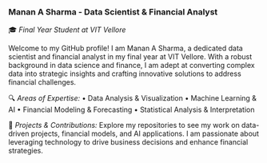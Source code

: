 ### Manan A Sharma - Data Scientist & Financial Analyst

🎓 *Final Year Student at VIT Vellore*

Welcome to my GitHub profile! I am Manan A Sharma, a dedicated data scientist and financial analyst in my final year at VIT Vellore. With a robust background in data science and finance, I am adept at converting complex data into strategic insights and crafting innovative solutions to address financial challenges.

🔍 *Areas of Expertise:*
•⁠  ⁠Data Analysis & Visualization
•⁠  ⁠Machine Learning & AI
•⁠  ⁠Financial Modeling & Forecasting
•⁠  ⁠Statistical Analysis & Interpretation

🌟 *Projects & Contributions:*
Explore my repositories to see my work on data-driven projects, financial models, and AI applications. I am passionate about leveraging technology to drive business decisions and enhance financial strategies.
